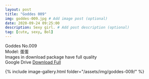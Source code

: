 ```yaml
---
layout: post
title: "Goddes 009"
img: goddes-009.jpg # Add image post (optional)
date: 2020-09-24 09:25:00
description: Sexy girl. # Add post description (optional)
tag: [cute, sexy, Bol]
---
```

Goddes No.009  
Model: 蛋蛋                                                
Images in download package have full quality                    
Google Drive [Download Full](http://gestyy.com/eeHw70)

{% include image-gallery.html folder="/assets/img/goddes-009/" %}

